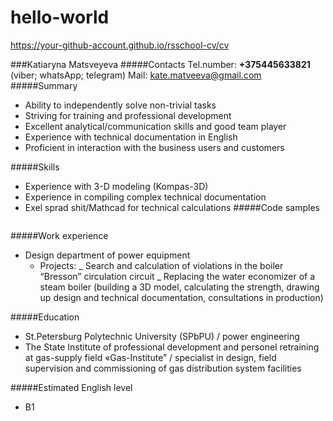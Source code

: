 # hello-world

https://your-github-account.github.io/rsschool-cv/cv

###Katiaryna Matsveyeva
#####Contacts
Tel.number: **+375445633821** (viber; whatsApp; telegram)
Mail: kate.matveeva@gmail.com
#####Summary

- Ability to independently solve non-trivial tasks
- Striving for training and professional development
- Excellent analytical/communication skills and good team player
- Experience with technical documentation in English
- Proficient in interaction with the business users and customers

#####Skills

- Experience with 3-D modeling (Kompas-3D)
- Experience in compiling complex technical documentation
- Exel sprad shit/Mathcad for technical calculations
  #####Code samples

```

```

#####Work experience

- Design department of power equipment
  - Projects:
    _ Search and calculation of violations in the boiler “Bresson” circulation circuit
    _ Replacing the water economizer of a steam boiler (building a 3D model, calculating the strength, drawing up design and technical documentation, consultations in production)

#####Education

- St.Petersburg Polytechnic University (SPbPU) / power engineering
- The State Institute of professional development and personel retraining at gas-supply field «Gas-Institute” / specialist in design, field supervision and commissioning of gas distribution system facilities

#####Estimated English level

- B1
